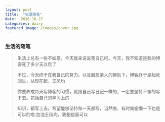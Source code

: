 ```yaml
---
layout: post
title:  "生活随笔"
date:  2016-10-27
categories: dairy
featured_image: /images/cover.jpg
---
```


### 生活的随笔

>生活上总有一些不如意，今天就来说说我自己吧。今天，我不知道是我的博客死了多少天以后了
>
>不过，今天终于在我自己的努力，以及朋友亲人的帮助下，博客终于是起死回生，从现在起，王凤均
>
>你要养成每天写博客的习惯，就跟自己写日记一样的，一定要坚持不懈的写下去。包括自己的学习上的
>
>知识，都写上去。希望能够坚持每一天都写，当然啦，有时候偷懒一下也是可以的啦.加油王凤均，我相信我可以
>
